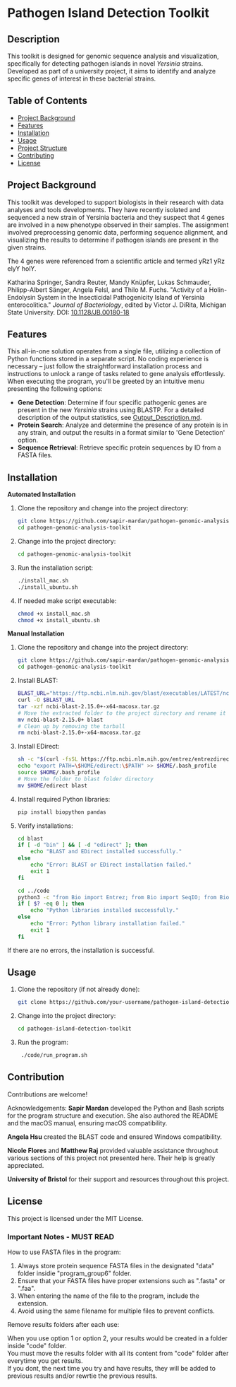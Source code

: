 # Pathogen Island Detection Toolkit

## Description

This toolkit is designed for genomic sequence analysis and visualization, specifically for detecting pathogen islands in novel *Yersinia* strains. Developed as part of a university project, it aims to identify and analyze specific genes of interest in these bacterial strains.

## Table of Contents

- [Project Background](#project-background)
- [Features](#features)
- [Installation](#installation)
- [Usage](#usage)
- [Project Structure](#project-structure)
- [Contributing](#contributing)
- [License](#license)

## Project Background

This toolkit was developed to support biologists in their research with data analyses and tools developments. They have recently isolated and sequenced a new strain of Yersinia bacteria and they suspect that 4 genes are involved in a new phenotype observed in their samples. The assignment involved preprocessing genomic data, performing sequence alignment, and visualizing the results to determine if pathogen islands are present in the given strains. 

The 4 genes were referenced from a scientific article and termed yRz1 yRz elyY holY.

Katharina Springer, Sandra Reuter, Mandy Knüpfer, Lukas Schmauder, Philipp-Albert Sänger, Angela Felsl, and Thilo M. Fuchs. "Activity of a Holin-Endolysin System in the Insecticidal Pathogenicity Island of Yersinia enterocolitica." *Journal of Bacteriology*, edited by Victor J. DiRita, Michigan State University. DOI: [10.1128/JB.00180-18](https://doi.org/10.1128/JB.00180-18)

## Features

This all-in-one solution operates from a single file, utilizing a collection of Python functions stored in a separate script. No coding experience is necessary – just follow the straightforward installation process and instructions to unlock a range of tasks related to gene analysis effortlessly. When executing the program, you'll be greeted by an intuitive menu presenting the following options: 

- **Gene Detection**: Determine if four specific pathogenic genes are present in the new *Yersinia* strains using BLASTP. For a detailed description of the output statistics, see [Output_Description.md]([Output_Description.md](https://github.com/sapir-mardan/pathogen-genomic-analysis-toolkit/blob/main/Output_Description.md)).
- **Protein Search**: Analyze and determine the presence of any protein is in any strain, and output the results in a format similar to 'Gene Detection' option.
- **Sequence Retrieval**: Retrieve specific protein sequences by ID from a FASTA files.

## Installation

**Automated Installation**
1. Clone the repository and change into the project directory:
    ```bash
    git clone https://github.com/sapir-mardan/pathogen-genomic-analysis-toolkit.git
    cd pathogen-genomic-analysis-toolkit
    ```
2. Change into the project directory:
    ```bash
    cd pathogen-genomic-analysis-toolkit
    ```
3. Run the installation script:
    ```bash
    ./install_mac.sh
    ./install_ubuntu.sh
    ```
4. If needed make script executable:
    ```bash
    chmod +x install_mac.sh
    chmod +x install_ubuntu.sh
    ```
    
**Manual Installation**
1. Clone the repository and change into the project directory:
    ```bash
    git clone https://github.com/sapir-mardan/pathogen-genomic-analysis-toolkit.git
    cd pathogen-genomic-analysis-toolkit
    ```

2. Install BLAST:
    ```bash
    BLAST_URL="https://ftp.ncbi.nlm.nih.gov/blast/executables/LATEST/ncbi-blast-2.15.0+-x64-macosx.tar.gz"
    curl -O $BLAST_URL
    tar -xzf ncbi-blast-2.15.0+-x64-macosx.tar.gz
    # Move the extracted folder to the project directory and rename it to 'blast'
    mv ncbi-blast-2.15.0+ blast
    # Clean up by removing the tarball
    rm ncbi-blast-2.15.0+-x64-macosx.tar.gz
    ```

3. Install EDirect:
    ```bash
    sh -c "$(curl -fsSL https://ftp.ncbi.nlm.nih.gov/entrez/entrezdirect/install-edirect.sh)"
    echo "export PATH=\$HOME/edirect:\$PATH" >> $HOME/.bash_profile
    source $HOME/.bash_profile
    # Move the folder to blast folder directory
    mv $HOME/edirect blast
    ```

4. Install required Python libraries:
    ```bash
    pip install biopython pandas
    ```

5. Verify installations:
    ```bash
    cd blast
    if [ -d "bin" ] && [ -d "edirect" ]; then
        echo "BLAST and EDirect installed successfully."
    else
        echo "Error: BLAST or EDirect installation failed."
        exit 1
    fi

    cd ../code
    python3 -c "from Bio import Entrez; from Bio import SeqIO; from Bio.Blast import NCBIXML; import pandas as pd; import os; import sys"
    if [ $? -eq 0 ]; then
        echo "Python libraries installed successfully."
    else
        echo "Error: Python library installation failed."
        exit 1
    fi
    ```

If there are no errors, the installation is successful.

## Usage

1. Clone the repository (if not already done):
   ```bash
   git clone https://github.com/your-username/pathogen-island-detection-toolkit.git
   ```

2. Change into the project directory:
   ```bash
   cd pathogen-island-detection-toolkit
   ```

3. Run the program:
   ```bash
    ./code/run_program.sh
   ```

## Contribution 

Contributions are welcome!

Acknowledgements:
**Sapir Mardan** developed the Python and Bash scripts for the program structure and execution. She also authored the README and the macOS manual, ensuring macOS compatibility.

**Angela Hsu** created the BLAST code and ensured Windows compatibility.

**Nicole Flores** and **Matthew Raj** provided valuable assistance throughout various sections of this project not presented here. Their help is greatly appreciated.

**University of Bristol** for their support and resources throughout this project.

## License

This project is licensed under the MIT License.

### Important Notes - MUST READ 

How to use FASTA files in the program: 
1. Always store protein sequence FASTA files in the designated "data" folder insidie "program_group6" folder. 
2. Ensure that your FASTA files have proper extensions such as ".fasta" or ".faa". 
3. When entering the name of the file to the program, include the extension.
4. Avoid using the same filename for multiple files to prevent conflicts.

Remove results folders after each use:  
  
When you use option 1 or option 2, your results would be created in a folder inside "code" folder.   
You must move the results folder with all its content from "code" folder after everytime you get results.  
If you dont, the next time you try and have results, they will be added to previous results and/or rewrtie the previous results.
  

